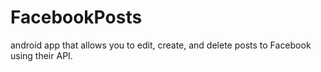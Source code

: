 # FacebookPosts
android app that allows you to edit, create, and delete posts to Facebook using their API.

